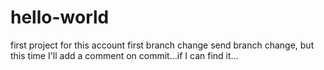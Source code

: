 # hello-world
first project for this account
first branch change
send branch change, but this time I'll add a comment on commit...if I can find it...
